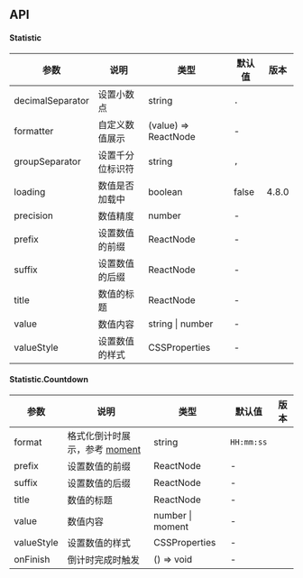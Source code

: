 ## API

#### Statistic

| 参数 | 说明 | 类型 | 默认值 | 版本 |
| --- | --- | --- | --- | --- |
| decimalSeparator | 设置小数点 | string | `.` |  |
| formatter | 自定义数值展示 | (value) => ReactNode | - |  |
| groupSeparator | 设置千分位标识符 | string | `,` |  |
| loading | 数值是否加载中 | boolean | false | 4.8.0 |
| precision | 数值精度 | number | - |  |
| prefix | 设置数值的前缀 | ReactNode | - |  |
| suffix | 设置数值的后缀 | ReactNode | - |  |
| title | 数值的标题 | ReactNode | - |  |
| value | 数值内容 | string \| number | - |  |
| valueStyle | 设置数值的样式 | CSSProperties | - |  |

#### Statistic.Countdown

| 参数 | 说明 | 类型 | 默认值 | 版本 |
| --- | --- | --- | --- | --- |
| format | 格式化倒计时展示，参考 [moment](http://momentjs.com/) | string | `HH:mm:ss` |  |
| prefix | 设置数值的前缀 | ReactNode | - |  |
| suffix | 设置数值的后缀 | ReactNode | - |  |
| title | 数值的标题 | ReactNode | - |  |
| value | 数值内容 | number \| moment | - |  |
| valueStyle | 设置数值的样式 | CSSProperties | - |  |
| onFinish | 倒计时完成时触发 | () => void | - |  |
